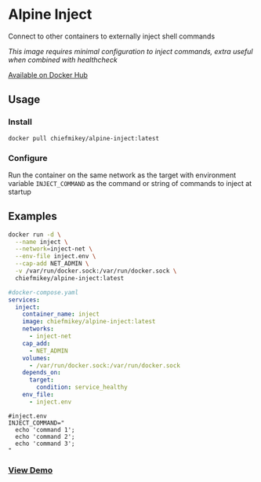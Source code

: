 # **Alpine Inject**

Connect to other containers to externally inject shell commands

_This image requires minimal configuration to inject commands, extra useful when
combined with healthcheck_

[Available on Docker Hub](https://hub.docker.com/r/chiefmikey/alpine-inject)

## Usage

### Install

```shell
docker pull chiefmikey/alpine-inject:latest
```

### Configure

Run the container on the same network as the target with environment variable
`INJECT_COMMAND` as the command or string of commands to inject at startup

## Examples

```sh
docker run -d \
  --name inject \
  --network=inject-net \
  --env-file inject.env \
  --cap-add NET_ADMIN \
  -v /var/run/docker.sock:/var/run/docker.sock \
  chiefmikey/alpine-inject:latest
```

```yaml
#docker-compose.yaml
services:
  inject:
    container_name: inject
    image: chiefmikey/alpine-inject:latest
    networks:
      - inject-net
    cap_add:
      - NET_ADMIN
    volumes:
      - /var/run/docker.sock:/var/run/docker.sock
    depends_on:
      target:
        condition: service_healthy
    env_file:
      - inject.env
```

```env
#inject.env
INJECT_COMMAND="
  echo 'command 1';
  echo 'command 2';
  echo 'command 3';
"
```

### [View Demo](https://github.com/chiefmikey/docker-images/tree/main/alpine-inject/demo)
